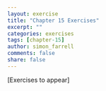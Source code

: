 ```yaml
---
layout: exercise
title: "Chapter 15 Exercises"
excerpt: ""
categories: exercises
tags: [chapter-15]
author: simon_farrell
comments: false
share: false
---
```


[Exercises to appear]